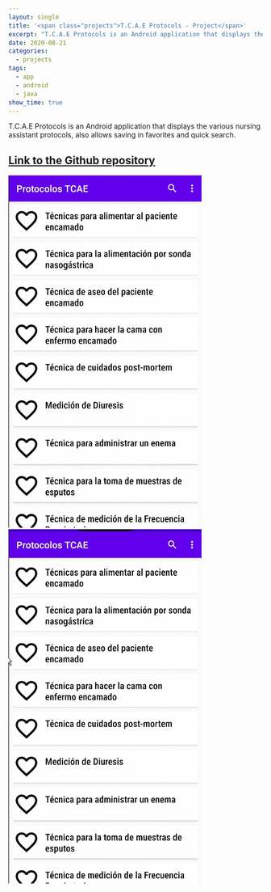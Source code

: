 ```yaml
---
layout: single
title: '<span class="projects">T.C.A.E Protocols - Project</span>'
excerpt: "T.C.A.E Protocols is an Android application that displays the various nursing assistant protocols, also allows saving in favorites and quick search."
date: 2020-08-21
categories:
  - projects
tags:  
  - app
  - android
  - java
show_time: true
---
```


T.C.A.E Protocols is an Android application that displays the various nursing assistant protocols, also allows saving in favorites and quick search.

## [Link to the Github repository](https://github.com/jmlgomez73/ProtocolosTCAE)

<a href="/assets/images/project-tcae-protocols/1.gif">
    <img src="/assets/images/project-tcae-protocols/1.gif">
</a>

<a href="/assets/images/project-tcae-protocols/2.gif">
    <img src="/assets/images/project-tcae-protocols/2.gif">
</a>